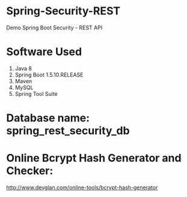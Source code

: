 # Spring-Security-REST
Demo Spring Boot Security - REST API

# Software Used
1. Java 8 
2. Spring Boot 1.5.10.RELEASE 
3. Maven
4. MySQL 
5. Spring Tool Suite

# Database name: spring_rest_security_db

# Online Bcrypt Hash Generator and Checker:
http://www.devglan.com/online-tools/bcrypt-hash-generator


